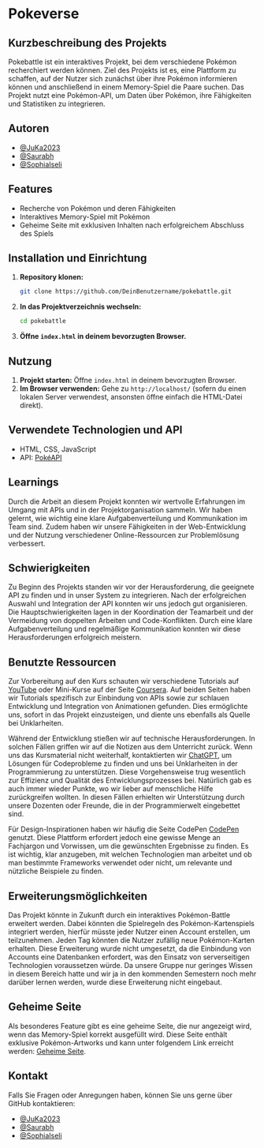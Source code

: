 # Pokeverse

## Kurzbeschreibung des Projekts
Pokebattle ist ein interaktives Projekt, bei dem verschiedene Pokémon recherchiert werden können. Ziel des Projekts ist es, eine Plattform zu schaffen, auf der Nutzer sich zunächst über ihre Pokémon informieren können und anschließend in einem Memory-Spiel die Paare suchen. Das Projekt nutzt eine Pokémon-API, um Daten über Pokémon, ihre Fähigkeiten und Statistiken zu integrieren.

## Autoren
- [@JuKa2023](https://github.com/JuKa2023)
- [@Saurabh](https://github.com/sm-fhgr)
- [@SophiaIseli](https://github.com/SophiaIseli)

## Features
- Recherche von Pokémon und deren Fähigkeiten
- Interaktives Memory-Spiel mit Pokémon
- Geheime Seite mit exklusiven Inhalten nach erfolgreichem Abschluss des Spiels

## Installation und Einrichtung
1. **Repository klonen:**
   ```bash
   git clone https://github.com/DeinBenutzername/pokebattle.git
   ```
2. **In das Projektverzeichnis wechseln:**
   ```bash
   cd pokebattle
   ```
3. **Öffne `index.html` in deinem bevorzugten Browser.**

## Nutzung
1. **Projekt starten:**
   Öffne `index.html` in deinem bevorzugten Browser.
2. **Im Browser verwenden:**
   Gehe zu `http://localhost/` (sofern du einen lokalen Server verwendest, ansonsten öffne einfach die HTML-Datei direkt).

## Verwendete Technologien und API
- HTML, CSS, JavaScript
- API: [PokéAPI](https://pokeapi.co/)

## Learnings
Durch die Arbeit an diesem Projekt konnten wir wertvolle Erfahrungen im Umgang mit APIs und in der Projektorganisation sammeln. Wir haben gelernt, wie wichtig eine klare Aufgabenverteilung und Kommunikation im Team sind. Zudem haben wir unsere Fähigkeiten in der Web-Entwicklung und der Nutzung verschiedener Online-Ressourcen zur Problemlösung verbessert.

## Schwierigkeiten
Zu Beginn des Projekts standen wir vor der Herausforderung, die geeignete API zu finden und in unser System zu integrieren. Nach der erfolgreichen Auswahl und Integration der API konnten wir uns jedoch gut organisieren. Die Hauptschwierigkeiten lagen in der Koordination der Teamarbeit und der Vermeidung von doppelten Arbeiten und Code-Konflikten. Durch eine klare Aufgabenverteilung und regelmäßige Kommunikation konnten wir diese Herausforderungen erfolgreich meistern.

## Benutzte Ressourcen
Zur Vorbereitung auf den Kurs schauten wir verschiedene Tutorials auf [YouTube](https://www.youtube.com/) oder Mini-Kurse auf der Seite [Coursera](https://www.coursera.org/). Auf beiden Seiten haben wir Tutorials spezifisch zur Einbindung von APIs sowie zur schlauen Entwicklung und Integration von Animationen gefunden. Dies ermöglichte uns, sofort in das Projekt einzusteigen, und diente uns ebenfalls als Quelle bei Unklarheiten.

Während der Entwicklung stießen wir auf technische Herausforderungen. In solchen Fällen griffen wir auf die Notizen aus dem Unterricht zurück. Wenn uns das Kursmaterial nicht weiterhalf, kontaktierten wir [ChatGPT](https://chat.openai.com/c/0c86d02e-cf73-4878-8671-4585188888fa), um Lösungen für Codeprobleme zu finden und uns bei Unklarheiten in der Programmierung zu unterstützen. Diese Vorgehensweise trug wesentlich zur Effizienz und Qualität des Entwicklungsprozesses bei. Natürlich gab es auch immer wieder Punkte, wo wir lieber auf menschliche Hilfe zurückgreifen wollten. In diesen Fällen erhielten wir Unterstützung durch unsere Dozenten oder Freunde, die in der Programmierwelt eingebettet sind.

Für Design-Inspirationen haben wir häufig die Seite CodePen [CodePen](https://codepen.io/) genutzt. Diese Plattform erfordert jedoch eine gewisse Menge an Fachjargon und Vorwissen, um die gewünschten Ergebnisse zu finden. Es ist wichtig, klar anzugeben, mit welchen Technologien man arbeitet und ob man bestimmte Frameworks verwendet oder nicht, um relevante und nützliche Beispiele zu finden.

## Erweiterungsmöglichkeiten
Das Projekt könnte in Zukunft durch ein interaktives Pokémon-Battle erweitert werden. Dabei könnten die Spielregeln des Pokémon-Kartenspiels integriert werden, hierfür müsste jeder Nutzer einen Account erstellen, um teilzunehmen. Jeden Tag könnten die Nutzer zufällig neue Pokémon-Karten erhalten. Diese Erweiterung wurde nicht umgesetzt, da die Einbindung von Accounts eine Datenbanken erfordert, was den Einsatz von serverseitigen Technologien voraussetzen würde. Da unsere Gruppe nur geringes Wissen in diesem Bereich hatte und wir ja in den kommenden Semestern noch mehr darüber lernen werden, wurde diese Erweiterung nicht eingebaut.

## Geheime Seite
Als besonderes Feature gibt es eine geheime Seite, die nur angezeigt wird, wenn das Memory-Spiel korrekt ausgefüllt wird. Diese Seite enthält exklusive Pokémon-Artworks und kann unter folgendem Link erreicht werden: [Geheime Seite](https://543894-12.web.fhgr.ch/pokeart.html).

## Kontakt
Falls Sie Fragen oder Anregungen haben, können Sie uns gerne über GitHub kontaktieren:
- [@JuKa2023](https://github.com/JuKa2023)
- [@Saurabh](https://github.com/sm-fhgr)
- [@SophiaIseli](https://github.com/SophiaIseli)
